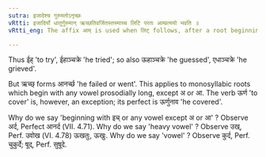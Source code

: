 ```yaml
---
sutra: इजादेश्च गुरुमतोऽनृच्छः
vRtti: इजादिर्यो धातुर्गुरुमान् ऋच्छतिवर्जितस्तस्माच्च लिटि परतः आम्प्रत्ययो भवति ॥
vRtti_eng: The affix आम् is used when लिट् follows, after a root beginning with a letter of इच् _pratyahara_ and having a heavy vowel, excepting the root ऋच्छ् \"to go\".

---
```

Thus ईह् 'to try', ईहाञ्चक्रे 'he tried'; so also ऊहाञ्चक्रे 'he guessed', एधाञ्चक्रे 'he grieved'.

But ऋच्छ् forms आनर्च्छ 'he failed or went'. This applies to monosyllabic roots which begin with any vowel prosodially long, except अ or आ. The verb ऊर्ण 'to cover' is, however, an exception; its perfect is ऊर्णुनाव 'he covered'.

Why do we say 'beginning with इच् or any vowel except अ or आ' ? Observe अर्द, Perfect आनर्द (VII. 4.71). Why do we say 'heavy vowel' ? Observe उख्, Perf. उवोख (VI. 4.78) ऊखतुः, ऊखुः. Why do we say 'vowel' ? Observe कुर्द, Perf. चुकुर्दे; षूद्, Perf. सुषूदे.